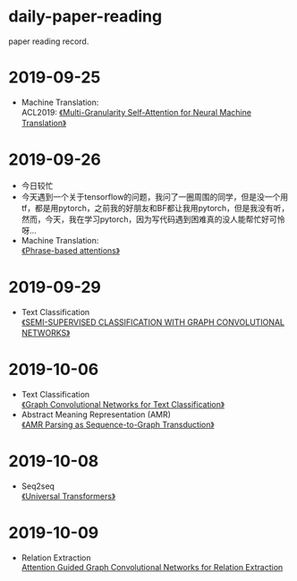 # daily-paper-reading
 paper reading record.

# 2019-09-25
- Machine Translation:
  <br>ACL2019:
  [《Multi-Granularity Self-Attention for Neural Machine Translation》](https://arxiv.org/pdf/1909.02222)
  
# 2019-09-26
- 今日较忙
- 今天遇到一个关于tensorflow的问题，我问了一圈周围的同学，但是没一个用tf，都是用pytorch，之前我的好朋友和BF都让我用pytorch，但是我没有听，然而，今天，我在学习pytorch，因为写代码遇到困难真的没人能帮忙好可怜呀...
- Machine Translation:
<br> [《Phrase-based attentions》](https://arxiv.org/pdf/1810.03444.pdf)

# 2019-09-29
- Text Classification
<br>[《SEMI-SUPERVISED CLASSIFICATION WITH GRAPH CONVOLUTIONAL NETWORKS》](https://arxiv.org/pdf/1609.02907.pdf)

# 2019-10-06
- Text Classification
<br>[《Graph Convolutional Networks for Text Classification》](https://arxiv.org/abs/1809.05679v1)<br>
- Abstract Meaning Representation (AMR)
<br>[《AMR Parsing as Sequence-to-Graph Transduction》](https://arxiv.org/abs/1905.08704v1)

# 2019-10-08
- Seq2seq
<br>[《Universal Transformers》](https://arxiv.org/abs/1807.03819)

# 2019-10-09
- Relation Extraction
<br>[Attention Guided Graph Convolutional Networks for Relation Extraction](https://arxiv.org/abs/1906.07510)


